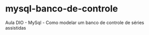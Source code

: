 # mysql-banco-de-controle
Aula DIO - MySql - Como modelar um banco de controle de séries assistidas
